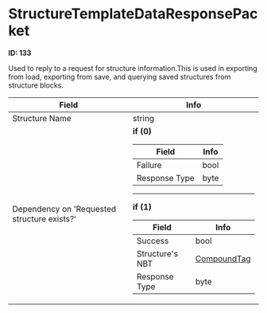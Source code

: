 # StructureTemplateDataResponsePacket

__ID: 133__

Used to reply to a request for structure information.This is used in exporting from load, exporting from save, and querying saved structures from structure blocks.

<table><thead><tr><th>Field</th><th>Info</th></tr></thead><tbody>
<tr><td>Structure Name</td><td>string</td></tr>
<tr><td>Dependency on 'Requested structure exists?'</td><td><b>if (0)</b><br>
  <table><thead><tr><th>Field</th><th>Info</th></tr></thead><tbody>
  <tr><td>Failure</td><td>bool</td></tr>
  <tr><td>Response Type</td><td>byte</td></tr>
  </tbody></table><hr>
  <b>if (1)</b><br>
  <table><thead><tr><th>Field</th><th>Info</th></tr></thead><tbody>
  <tr><td>Success</td><td>bool</td></tr>
  <tr><td>Structure's NBT</td><td><a href="../types/CompoundTag.md">CompoundTag</a></td></tr>
  <tr><td>Response Type</td><td>byte</td></tr>
  </tbody></table></td></tr>
</tbody></table>